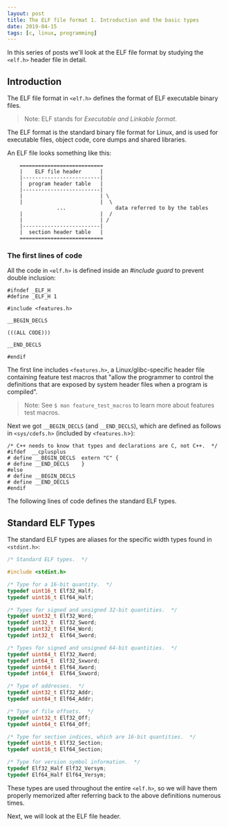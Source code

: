 ```yaml
---
layout: post
title: The ELF file format 1. Introduction and the basic types
date: 2019-04-15
tags: [c, linux, programming]
---
```


In this series of posts we'll look at the ELF file format by studying the `<elf.h>` header file in detail.

## Introduction

The ELF file format in `<elf.h>` defines the format of ELF executable binary files.

> Note: ELF stands for *Executable and Linkable format*.

The ELF format is the standard binary file format for Linux, and is used for executable files, object code, core dumps and shared libraries.

An ELF file looks something like this:

```
    ===========================
    |    ELF file header      |
    |-------------------------|
    |  program header table   |
    |-------------------------|
    |                         | \
    |                         |  \
                ...                data referred to by the tables
    |                         |  /
    |                         | /
    |-------------------------|
    |  section header table   |
    ===========================
```


### The first lines of code

All the code in `<elf.h>` is defined inside an *#include guard* to prevent double inclusion:

```
#ifndef _ELF_H
#define _ELF_H 1

#include <features.h>

__BEGIN_DECLS

(((ALL CODE)))

__END_DECLS

#endif
```

The first line includes `<features.h>`, a Linux/glibc-specific header file containing feature test macros that "allow the programmer to control the definitions that are exposed by system header files when a program is compiled".

> Note: See `$ man feature_test_macros` to learn more about features test macros.

Next we got `__BEGIN_DECLS` (and `__END_DECLS`), which are defined as follows in `<sys/cdefs.h>` (included by `<features.h`>):

```
/* C++ needs to know that types and declarations are C, not C++.  */
#ifdef  __cplusplus
# define __BEGIN_DECLS  extern "C" {
# define __END_DECLS    }
#else
# define __BEGIN_DECLS
# define __END_DECLS
#endif
```

The following lines of code defines the standard ELF types.

## Standard ELF Types

The standard ELF types are aliases for the specific width types found in `<stdint.h>`:

```c
/* Standard ELF types.  */

#include <stdint.h>

/* Type for a 16-bit quantity.  */
typedef uint16_t Elf32_Half;
typedef uint16_t Elf64_Half;

/* Types for signed and unsigned 32-bit quantities.  */
typedef uint32_t Elf32_Word;
typedef int32_t  Elf32_Sword;
typedef uint32_t Elf64_Word;
typedef int32_t  Elf64_Sword;

/* Types for signed and unsigned 64-bit quantities.  */
typedef uint64_t Elf32_Xword;
typedef int64_t  Elf32_Sxword;
typedef uint64_t Elf64_Xword;
typedef int64_t  Elf64_Sxword;

/* Type of addresses.  */
typedef uint32_t Elf32_Addr;
typedef uint64_t Elf64_Addr;

/* Type of file offsets.  */
typedef uint32_t Elf32_Off;
typedef uint64_t Elf64_Off;

/* Type for section indices, which are 16-bit quantities.  */
typedef uint16_t Elf32_Section;
typedef uint16_t Elf64_Section;

/* Type for version symbol information.  */
typedef Elf32_Half Elf32_Versym;
typedef Elf64_Half Elf64_Versym;
```

These types are used throughout the entire `<elf.h>`, so we will have them properly memorized after referring back to the above definitions numerous times.

Next, we will look at the ELF file header.
